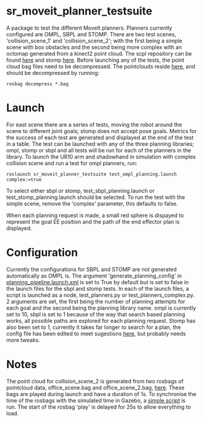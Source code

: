 # sr_moveit_planner_testsuite

A package to test the different MoveIt planners. Planners currently configured are OMPL, SBPL and STOMP.
There are two test scenes, 'collision_scene_1' and 'collision_scene_2'; with the first being a simple scene with box 
obstacles and the second being more complex with an octomap generated from a kinect2 point cloud. The scpl repository can be found [here](https://github.com/shadow-robot/sandbox) and stomp [here](https://github.com/ros-industrial/industrial_moveit). Before launching any of the tests, the point cloud bag files need to be decompressed. The pointclouds reside [here](pointclouds/), and should be decompressed by running:
```
rosbag decompress *.bag
```

# Launch

For east scene there are a series of tests, moving the robot around the scene to different joint goals; stomp does not accept pose goals. Metrics for the success of each test are generated and displayed at the end of the test in a table. The test can be launched with any of the three planning libraries; ompl, stomp or sbpl and all tests will be run for each of the planners in the library. To launch the UR10 arm and shadowhand in simulation with complex collision scene and run a test for ompl planners, run:
```
roslaunch sr_moveit_planner_testsuite test_ompl_planning.launch complex:=true
```
To select either sbpl or stomp, test_sbpl_planning.launch or test_stomp_planning.launch should be selected. To run the test with the simple scene, remove the 'complex' parameter, this defaults to false.

When each planning request is made, a small red sphere is dispayed to represent the goal EE position and the path of the end effector plan is displayed.

# Configuration

Currently the configurations for SBPL and STOMP are not generated automatically as OMPL is. The argument 
'generate_planning_config' in [planning_pipeline.launch.xml](https://github.com/shadow-robot/sr_interface/tree/indigo-devel/sr_multi_moveit/sr_multi_moveit_config/launch/planning_pipeline.launch.xml) is set to True by default but is set to false in the launch files for the sbpl and stomp tests.
In each of the launch files, a script is launched as a node, test_planners.py or test_planners_complex.py. 2 arguments are set, the first being the number of planning attempts for each goal and the second being the planning library name. ompl is currently set to 10, sbpl is set to 1 because of the way that search based planning works, all possible paths are explored for each planning request. Stomp has also been set to 1, currently it takes far longer to search for a plan, the config file has been edited to meet sugestions [here](https://groups.google.com/forum/#!msg/swri-ros-pkg-dev/sNvFmkQsMtg/mGPrXDy8EwAJ), but probably needs more tweaks.

# Notes
The point cloud for collision_scene_2 is generated from two rosbags of pointcloud data, 
office_scene.bag and office_scene_2.bag, [here](pointclouds/). These bags are played during launch and have a duration 
of 1s. To synchronise the time of the rosbags with the simulated time in Gazebo, a 
[simple script](scripts/header_time_adjust.py) is run. The start of the rosbag 'play' is delayed for 25s to allow everything to load.

